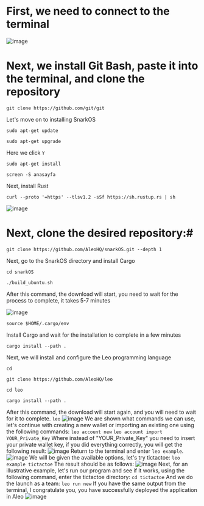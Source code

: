 # First, we need to connect to the terminal
![image](https://github.com/AntonMatveychuk/Leo-Developer-Toolkit/assets/101927107/ce743481-5f39-4cc0-9a58-19755c2ee941)

# Next, we install Git Bash, paste it into the terminal, and clone the repository
```
git clone https://github.com/git/git
```
Let's move on to installing SnarkOS
```
sudo apt-get update
```
```
sudo apt-get upgrade
```

Here we click `Y`
```
sudo apt-get install
```
```
screen -S anasayfa
```

Next, install Rust
```
curl --proto '=https' --tlsv1.2 -sSf https://sh.rustup.rs | sh
```
![image](https://github.com/AntonMatveychuk/Leo-Developer-Toolkit/assets/101927107/997fe54b-2e2b-4979-973f-fcd541bdc757)

# Next, clone the desired repository:#
```
git clone https://github.com/AleoHQ/snarkOS.git --depth 1
```

Next, go to the SnarkOS directory and install Cargo
```
cd snarkOS
```
```
./build_ubuntu.sh
```

After this command, the download will start, you need to wait for the process to complete, it takes 5-7 minutes

![image](https://github.com/AntonMatveychuk/Leo-Developer-Toolkit/assets/101927107/928f9106-3bc8-463a-9140-8bfd29d8fb7d)
```
source $HOME/.cargo/env
```

Install Cargo and wait for the installation to complete in a few minutes
```
cargo install --path .
```

Next, we will install and configure the Leo programming language
```
cd
```
```
git clone https://github.com/AleoHQ/leo
```
```
cd leo
```
```
cargo install --path .
```
After this command, the download will start again, and you will need to wait for it to complete.
`leo`
![image](https://github.com/AntonMatveychuk/Leo-Developer-Toolkit/assets/101927107/2d6896a1-51e2-4088-96d3-cdd3d879c0f5)
We are shown what commands we can use, let's continue with creating a new wallet or importing an existing one using the following commands:
`leo account new`
`leo account import YOUR_Private_Key`
Where instead of "YOUR_Private_Key" you need to insert your private wallet key, if you did everything correctly, you will get the following result:
![image](https://github.com/AntonMatveychuk/Leo-Developer-Toolkit/assets/101927107/82e1168d-ff32-4a11-b3b4-09028cded1d4)
Return to the terminal and enter `leo example`.
![image](https://github.com/AntonMatveychuk/Leo-Developer-Toolkit/assets/101927107/5e1a2d10-5dd2-4a71-8ae4-b7f45475e7fc)
We will be given the available options, let's try tictactoe:
`leo example tictactoe`
The result should be as follows:
![image](https://github.com/AntonMatveychuk/Leo-Developer-Toolkit/assets/101927107/1e475b61-dfcb-4880-9354-c370e2332fcd)
Next, for an illustrative example, let's run our program and see if it works, using the following command, enter the tictactoe directory:
`cd tictactoe`
And we do the launch as a team:
`leo run new`
If you have the same output from the terminal, I congratulate you, you have successfully deployed the application in Aleo
![image](https://github.com/AntonMatveychuk/Leo-Developer-Toolkit/assets/101927107/72bf6959-3160-4b14-bfb2-bdc2c1634268)






